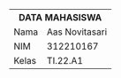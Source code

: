 <table>
  <tr>
    <th colspan="2">DATA MAHASISWA</th>
  </tr>
  <tr>
    <td>Nama</td>
    <td>Aas Novitasari</td>
  </tr>
  <tr>
    <td>NIM</td>
    <td>312210167</td>
  </tr>
  <tr>
    <td>Kelas</td>
    <td>TI.22.A1</td>
  </tr>
</table>
